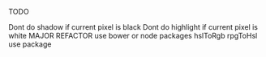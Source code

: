 TODO


Dont do shadow if current pixel is black
Dont do highlight if current pixel is white
MAJOR REFACTOR
use bower or node packages
hslToRgb rpgToHsl use package